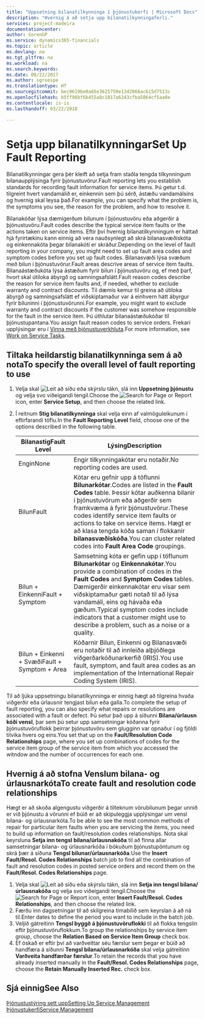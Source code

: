 ```yaml
---
title: "Uppsetning bilanatilkynninga í þjónustukerfi | Microsoft Docs"
description: "Hvernig á að setja upp bilanatilkynningaferli."
services: project-madeira
documentationcenter: 
author: SorenGP
ms.service: dynamics365-financials
ms.topic: article
ms.devlang: na
ms.tgt_pltfrm: na
ms.workload: na
ms.search.keywords: 
ms.date: 08/22/2017
ms.author: sgroespe
ms.translationtype: HT
ms.sourcegitcommit: bec0619be0a65e3625759e13d2866ac615d7513c
ms.openlocfilehash: b5ff96bf6b455a8c1817a6243cfba5864cf5aa8e
ms.contentlocale: is-is
ms.lasthandoff: 03/22/2018

---
```


# <a name="set-up-fault-reporting"></a><span data-ttu-id="e4c84-103">Setja upp bilanatilkynningar</span><span class="sxs-lookup"><span data-stu-id="e4c84-103">Set Up Fault Reporting</span></span>
<span data-ttu-id="e4c84-104">Bilanatilkynningar gera þér kleift að setja fram staðla tengda tilkynningum bilanaupplýsinga fyrir þjónustuvörur.</span><span class="sxs-lookup"><span data-stu-id="e4c84-104">Fault reporting lets you establish standards for recording fault information for service items.</span></span> <span data-ttu-id="e4c84-105">Þú getur t.d. tilgreint hvert vandamálið er, einkennin sem þú sérð, ástæðu vandamálsins og hvernig skal leysa það.</span><span class="sxs-lookup"><span data-stu-id="e4c84-105">For example, you can specify what the problem is, the symptoms you see, the reason for the problem, and how to resolve it.</span></span>  

<span data-ttu-id="e4c84-106">Bilanakóðar lýsa dæmigerðum bilunum í þjónustuvöru eða aðgerðir á þjónustuvöru.</span><span class="sxs-lookup"><span data-stu-id="e4c84-106">Fault codes describe the typical service item faults or the actions taken on service items.</span></span> <span data-ttu-id="e4c84-107">Eftir því hvernig bilanatilkynningum er háttað hjá fyrirtækinu kann einnig að vera nauðsynlegt að skrá bilanasvæðiskóta og einkennakóta þegar bilanakóti er skráður.</span><span class="sxs-lookup"><span data-stu-id="e4c84-107">Depending on the level of fault reporting in your company, you might need to set up fault area codes and symptom codes before you set up fault codes.</span></span> <span data-ttu-id="e4c84-108">Bilanasvæði lýsa svæðum með bilun í þjónustuvörur.</span><span class="sxs-lookup"><span data-stu-id="e4c84-108">Fault areas descrive areas of service item faults.</span></span> <span data-ttu-id="e4c84-109">Bilanaástæðukóta lýsa ástæðum fyrir bilun í þjónustuvöru og, ef með þarf, hvort skal útiloka ábyrgð og samningsafslátt.</span><span class="sxs-lookup"><span data-stu-id="e4c84-109">Fault reason codes describe the reason for service item faults and, if needed, whether to exclude warranty and contract discounts.</span></span> <span data-ttu-id="e4c84-110">Til dæmis kemur til greina að útiloka ábyrgð og samningsafslátt ef viðskiptamaður var á einhvern hátt ábyrgur fyrir biluninni í þjónustuvörunni.</span><span class="sxs-lookup"><span data-stu-id="e4c84-110">For example, you might want to exclude warranty and contract discounts if the customer was somehow responsible for the fault in the service item.</span></span> <span data-ttu-id="e4c84-111">Þú úthlutar bilanaástæðukóðar til þjónustupantana.</span><span class="sxs-lookup"><span data-stu-id="e4c84-111">You assign fault reason codes to service orders.</span></span> <span data-ttu-id="e4c84-112">Frekari upplýsingar eru í [Vinna með þjónustuverkhluta](service-how-to-work-on-service-tasks.md).</span><span class="sxs-lookup"><span data-stu-id="e4c84-112">For more information, see [Work on Service Tasks](service-how-to-work-on-service-tasks.md).</span></span>  

## <a name="to-specify-the-overall-level-of-fault-reporting-to-use"></a><span data-ttu-id="e4c84-113">Tiltaka heildarstig bilanatilkynninga sem á að nota</span><span class="sxs-lookup"><span data-stu-id="e4c84-113">To specify the overall level of fault reporting to use</span></span>
1. <span data-ttu-id="e4c84-114">Velja skal ![Leit að síðu eða skýrslu](media/ui-search/search_small.png "Leit að síðu eða skýrslu táknið") tákn, slá inn **Uppsetning þjónustu** og velja svo viðeigandi tengil.</span><span class="sxs-lookup"><span data-stu-id="e4c84-114">Choose the ![Search for Page or Report](media/ui-search/search_small.png "Search for Page or Report icon") icon, enter **Service Setup**, and then choose the related link.</span></span> 
2. <span data-ttu-id="e4c84-115">Í reitnum **Stig bilanatilkynninga** skal velja einn af valmöguleikunum í eftirfarandi töflu.</span><span class="sxs-lookup"><span data-stu-id="e4c84-115">In the **Fault Reporting Level** field, choose one of the options described in the following table.</span></span>  
  
    |<span data-ttu-id="e4c84-116">**Bilanastig**</span><span class="sxs-lookup"><span data-stu-id="e4c84-116">**Fault Level**</span></span>|<span data-ttu-id="e4c84-117">**Lýsing**</span><span class="sxs-lookup"><span data-stu-id="e4c84-117">**Description**</span></span>|  
    |------------|-------------|  
    |<span data-ttu-id="e4c84-118">Engin</span><span class="sxs-lookup"><span data-stu-id="e4c84-118">None</span></span> | <span data-ttu-id="e4c84-119">Engir tilkynningakótar eru notaðir.</span><span class="sxs-lookup"><span data-stu-id="e4c84-119">No reporting codes are used.</span></span>|  
    |<span data-ttu-id="e4c84-120">Bilun</span><span class="sxs-lookup"><span data-stu-id="e4c84-120">Fault</span></span> | <span data-ttu-id="e4c84-121">Kótar eru gefnir upp á töflunni **Bilunarkótar**.</span><span class="sxs-lookup"><span data-stu-id="e4c84-121">Codes are listed in the **Fault Codes** table.</span></span> <span data-ttu-id="e4c84-122">Þessir kótar auðkenna bilanir í þjónustuvörum eða aðgerðir sem framkvæma á fyrir þjónustuvörur.</span><span class="sxs-lookup"><span data-stu-id="e4c84-122">These codes identify service item faults or actions to take on service items.</span></span> <span data-ttu-id="e4c84-123">Hægt er að klasa tengda kóða saman í flokkanir **bilanasvæðiskóða**.</span><span class="sxs-lookup"><span data-stu-id="e4c84-123">You can cluster related codes into **Fault Area Code** groupings.</span></span>|  
    |<span data-ttu-id="e4c84-124">Bilun + Einkenni</span><span class="sxs-lookup"><span data-stu-id="e4c84-124">Fault + Symptom</span></span> | <span data-ttu-id="e4c84-125">Samsetning kóta er gefin upp í töflunum **Bilunarkótar** og **Einkennakótar**.</span><span class="sxs-lookup"><span data-stu-id="e4c84-125">You provide a combination of codes in the **Fault Codes** and **Symptom Codes** tables.</span></span> <span data-ttu-id="e4c84-126">Dæmigerðir einkennakótar eru vísar sem viðskiptamaður gæti notað til að lýsa vandamáli, eins og hávaða eða gæðum.</span><span class="sxs-lookup"><span data-stu-id="e4c84-126">Typical symptom codes include indicators that a customer might use to describe a problem, such as a noise or a quality.</span></span>|  
    |<span data-ttu-id="e4c84-127">Bilun + Einkenni + Svæði</span><span class="sxs-lookup"><span data-stu-id="e4c84-127">Fault + Symptom + Area</span></span> | <span data-ttu-id="e4c84-128">Kóðarnir Bilun, Einkenni og Bilanasvæði eru notaðir til að innleiða alþjóðlega viðgerðarkóðunarkerfið (IRIS).</span><span class="sxs-lookup"><span data-stu-id="e4c84-128">You use fault, symptom, and fault area codes as an implementation of the International Repair Coding System (IRIS).</span></span>|  
  
<span data-ttu-id="e4c84-129">Til að ljúka uppsetningu bilanatilkynninga er einnig hægt að tilgreina hvaða viðgerðir eða úrlausnir tengjast bilun eða galla.</span><span class="sxs-lookup"><span data-stu-id="e4c84-129">To complete the setup of fault reporting, you can also specify what repairs or resolutions are associated with a fault or defect.</span></span> <span data-ttu-id="e4c84-130">Þú setur það upp á síðunni **Bilana/úrlausn kóði vensl**, þar sem þú setur upp samsetningar kóðanna fyrir þjónustuvöruflokk þeirrar þjónustuvöru sem glugginn var opnaður í og fjöldi tilvika hvers og eins.</span><span class="sxs-lookup"><span data-stu-id="e4c84-130">You set that up on the **Fault/Resolution Code Relationships** page, where you set up combinations of codes for the service item group of the service item from which you accessed the witndow and the number of occurrences for each one.</span></span>

## <a name="to-create-fault-and-resolution-code-relationships"></a><span data-ttu-id="e4c84-131">Hvernig á að stofna Venslum bilana- og úrlausnarkóta</span><span class="sxs-lookup"><span data-stu-id="e4c84-131">To create fault and resolution code relationships</span></span>
<!--this needs to go in a working with topic-->
<span data-ttu-id="e4c84-132">Hægt er að skoða algengustu viðgerðir á tilteknum vörubilunum þegar unnið er við þjónustu á vörunni ef búið er að skipuleggja upplýsingar um vensl bilana- og úrlausnarkóta.</span><span class="sxs-lookup"><span data-stu-id="e4c84-132">To be able to see the most common methods of repair for particular item faults when you are servicing the items, you need to build up information on fault/resolution codes relationships.</span></span> <span data-ttu-id="e4c84-133">Nota skal keyrsluna **Setja inn tengsl bilana/úrlausnakóða** til að finna allar samsetningar bilana- og úrlausnarkóða í bókuðum þjónustupöntunum og skrá þær á síðuna **Tengsl bilunar/úrlausnarkóða**.</span><span class="sxs-lookup"><span data-stu-id="e4c84-133">Use the **Insert Fault/Resol. Codes Relationships** batch job to find all the combination of fault and resolution codes in posted service orders and record them on the **Fault/Resol. Codes Relationships** page.</span></span> 
  
1. <span data-ttu-id="e4c84-134">Velja skal ![Leit að síðu eða skýrslu](media/ui-search/search_small.png "Leit að síðu eða skýrslu táknið") tákn, slá inn **Setja inn tengsl bilana/úrlausnakóða** og velja svo viðeigandi tengil.</span><span class="sxs-lookup"><span data-stu-id="e4c84-134">Choose the ![Search for Page or Report](media/ui-search/search_small.png "Search for Page or Report icon") icon, enter **Insert Fault/Resol. Codes Relationships**, and then choose the related link.</span></span>  
2. <span data-ttu-id="e4c84-135">Færðu inn dagsetningar til að skilgreina tímabilið sem keyrslan á að ná til.</span><span class="sxs-lookup"><span data-stu-id="e4c84-135">Enter dates to define the period you want to include in the batch job.</span></span>  
3. <span data-ttu-id="e4c84-136">Veljið gátreitinn **Tengsl byggð á þjónustuvöruflokki** til að flokka tengslin eftir þjónustuvöruflokkum.</span><span class="sxs-lookup"><span data-stu-id="e4c84-136">To group the relationships by service item group, choose the **Relation Based on Service Item Group** check box.</span></span>  
4. <span data-ttu-id="e4c84-137">Ef óskað er eftir því að varðveittar séu færslur sem þegar er búið að handfæra á síðunni **Tengsl bilana/úrlausnarkóða** skal velja gátreitinn **Varðveita handfærðar færslur**.</span><span class="sxs-lookup"><span data-stu-id="e4c84-137">To retain the records that you have already inserted manually in the **Fault/Resol. Codes Relationships** page, choose the **Retain Manually Inserted Rec.** check box.</span></span>  

## <a name="see-also"></a><span data-ttu-id="e4c84-138">Sjá einnig</span><span class="sxs-lookup"><span data-stu-id="e4c84-138">See Also</span></span>
[<span data-ttu-id="e4c84-139">Þjónustustýring sett upp</span><span class="sxs-lookup"><span data-stu-id="e4c84-139">Setting Up Service Management</span></span>](service-setup-service.md)  
[<span data-ttu-id="e4c84-140">Þjónustukerfi</span><span class="sxs-lookup"><span data-stu-id="e4c84-140">Service Management</span></span>](service-service.md)  

